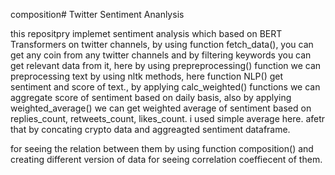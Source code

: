 composition# Twitter Sentiment Ananlysis

this repositpry implemet sentiment analysis which based on BERT Transformers on twitter channels, by using function fetch_data(), you can get any coin from any twitter channels and by filtering keywords you can get relevant data from it,
here by using prepreprocessing() function we can preprocessing text by using nltk methods, here function NLP() get sentiment and score of text., by applying calc_weighted() functions we can aggregate score of sentiment based on daily basis,
also by applying weighted_average() we can get weighted average of sentiment based on replies_count, retweets_count, likes_count. i used  simple average here.
afetr that by concating crypto data and aggreagted sentiment dataframe.

for seeing the relation between them by using function composition() and creating different version of data for seeing correlation coeffiecent of them.


